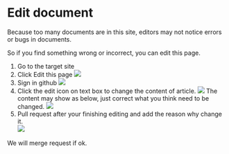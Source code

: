 # Edit document

Because too many documents are in this site, editors may not notice errors or bugs in documents.

So if you find something wrong or incorrect, you can edit this page.

1. Go to the target site
2. Click Edit this page 
![](./../assets/1.png)
3. Sign in github
![](./../assets/2.png)
4. Click the edit icon on text box to change the content of article.
![](./../assets/3.png)
The content may show as below, just correct what you think need to be changed. 
![](./../assets/4.png)
5. Pull request after your finishing editing and add the reason why change it.   
![](./../assets/5.png)

We will merge request if ok.